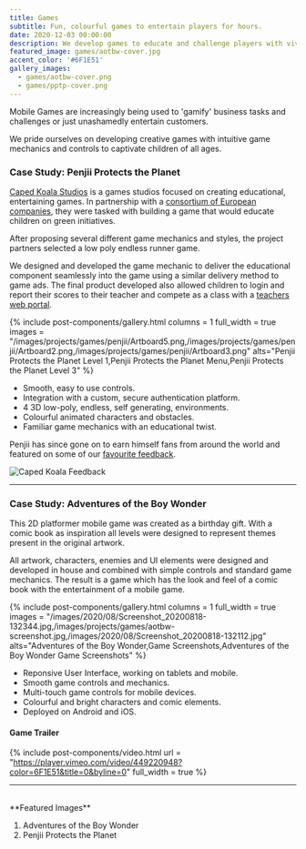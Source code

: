 ```yaml
---
title: Games
subtitle: Fun, colourful games to entertain players for hours.
date: 2020-12-03 00:00:00
description: We develop games to educate and challenge players with vivid and memorable characters and game mechanics.
featured_image: games/aotbw-cover.jpg
accent_color: '#6F1E51'
gallery_images:
  - games/aotbw-cover.png
  - games/pptp-cover.png
---
```


Mobile Games are increasingly being used to 'gamify' business tasks and challenges or just unashamedly entertain customers.

We pride ourselves on developing creative games with intuitive game mechanics and controls to captivate children of all ages.


### Case Study: Penjii Protects the Planet

[Caped Koala Studios](https://capedkoala.com) is a games studios focused on creating educational, entertaining games. In partnership with a [consortium of European companies](http://penjiithegame.com/), they were tasked with building a game that would educate children on green initiatives.

After proposing several different game mechanics and styles, the project partners selected a low poly endless runner game.

We designed and developed the game mechanic to deliver the educational component seamlessly into the game using a similar delivery method to game ads. The final product developed also allowed children to login and report their scores to their teacher and compete as a class with a [teachers web portal](https://capedkoala.com/news/penjiis-teacher-dashboard/).

{% include post-components/gallery.html
	columns = 1
	full_width = true
	images = "/images/projects/games/penjii/Artboard5.png,/images/projects/games/penjii/Artboard2.png,/images/projects/games/penjii/Artboard3.png"
	alts="Penjii Protects the Planet Level 1,Penjii Protects the Planet Menu,Penjii Protects the Planet Level 3"
%}

* Smooth, easy to use controls.
* Integration with a custom, secure authentication platform.
* 4 3D low-poly, endless, self generating, environments.
* Colourful animated characters and obstacles.
* Familiar game mechanics with an educational twist.

Penjii has since gone on to earn himself fans from around the world and featured on some of our [favourite feedback](https://capedkoala.com/news/penjiis-got-fans/).

![Caped Koala Feedback](https://capedkoala.com/content/images/2020/02/fan-work.png)

--- 

### Case Study: Adventures of the Boy Wonder

This 2D platformer mobile game was created as a birthday gift. With a comic book as inspiration all levels were designed to represent themes present in the original artwork.

All artwork, characters, enemies and UI elements were designed and developed in house and combined with simple controls and standard game mechanics. The result is a game which has the look and feel of a comic book with the entertainment of a mobile game.

{% include post-components/gallery.html
	columns = 1
	full_width = true
	images = "/images/2020/08/Screenshot_20200818-132344.jpg,/images/projects/games/aotbw-screenshot.jpg,/images/2020/08/Screenshot_20200818-132112.jpg"
	alts="Adventures of the Boy Wonder,Game Screenshots,Adventures of the Boy Wonder Game Screenshots"
%}

* Reponsive User Interface, working on tablets and mobile.
* Smooth game controls and mechanics.
* Multi-touch game controls for mobile devices.
* Colourful and bright characters and comic elements.
* Deployed on Android and iOS.

#### Game Trailer 

{% include post-components/video.html
	url = "https://player.vimeo.com/video/449220948?color=6F1E51&title=0&byline=0"
	full_width = true
%}

---

<br/>
**Featured Images**

1. Adventures of the Boy Wonder
2. Penjii Protects the Planet
